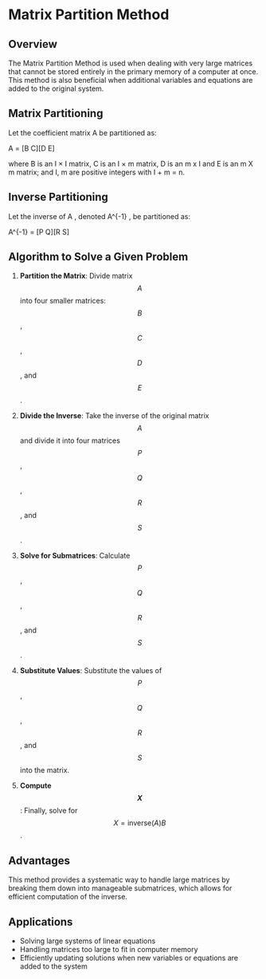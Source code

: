 # Matrix Partition Method

## Overview

The Matrix Partition Method is used when dealing with very large matrices that cannot be stored entirely in the primary memory of a computer at once. This method is also beneficial when additional variables and equations are added to the original system.

## Matrix Partitioning

Let the coefficient matrix A  be partitioned as:

A = [B C][D E]


where B is an I × I matrix, C is an I × m matrix, D is an m x I and E is an m X m
matrix; and I, m are positive integers with I + m = n.


## Inverse Partitioning

Let the inverse of A , denoted  A^{-1} , be partitioned as:

A^{-1} = [P Q][R S]

## Algorithm to Solve a Given Problem

1. **Partition the Matrix**: 
   Divide matrix $$ A $$ into four smaller matrices: $$ B $$, $$ C $$, $$ D $$, and $$ E $$.

2. **Divide the Inverse**: 
   Take the inverse of the original matrix $$ A $$ and divide it into four matrices $$ P $$, $$ Q $$, $$ R $$, and $$ S $$.

3. **Solve for Submatrices**: 
   Calculate $$ P $$, $$ Q $$, $$ R $$, and $$ S $$.

4. **Substitute Values**: 
   Substitute the values of $$ P $$, $$ Q $$, $$ R $$, and $$ S $$ into the matrix.

5. **Compute $$ X $$**: 
   Finally, solve for $$ X = \text{inverse}(A)B $$.

## Advantages

This method provides a systematic way to handle large matrices by breaking them down into manageable submatrices, which allows for efficient computation of the inverse.

## Applications

- Solving large systems of linear equations
- Handling matrices too large to fit in computer memory
- Efficiently updating solutions when new variables or equations are added to the system


